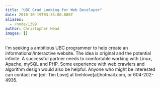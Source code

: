 ```yaml
---
title: "UBC Grad Looking for Web Developer"
date: 2010-10-19T03:33:00.000Z
aliases:
  - /node/1399
author: Christopher Head
images: []
---
```


<div class="field field-name-body field-type-text-with-summary field-label-hidden"><div class="field-items"><div class="field-item even"><p>I&apos;m seeking a ambitious UBC programmer to help create an informational/interactive website. The idea is original and the potential infinite. A successful partner needs to comfortable working with Linux, Apache, mySQL and PHP. Some experience with web crawlers and algorithm design would also be helpful. Anyone who might be interested can contact me [ed: Tim Love] at timhlove[at]hotmail.com, or 604-202-4935.</p>
</div></div></div>    <footer>
          </footer>
